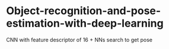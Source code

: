 # Object-recognition-and-pose-estimation-with-deep-learning
CNN with feature descriptor of 16 + NNs search to get pose
